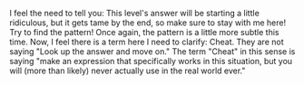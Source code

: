 I feel the need to tell you: This level's answer will be starting a little ridiculous, but it gets tame by the end, so make sure to stay with me here! Try to find the pattern! Once again, the pattern is a little more subtle this time. Now, I feel there is a term here I need to clarify: Cheat. They are not saying "Look up the answer and move on." The term "Cheat" in this sense is saying "make an expression that specifically works in this situation, but you will (more than likely) never actually use in the real world ever."
